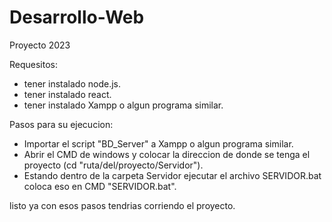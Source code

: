 # Desarrollo-Web
Proyecto 2023

Requesitos:
* tener instalado node.js.
* tener instalado react.
* tener instalado Xampp o algun programa similar.

Pasos para su ejecucion:

* Importar el script "BD_Server" a Xampp o algun programa similar.
* Abrir el CMD de windows y colocar la direccion de donde se tenga el proyecto (cd "ruta/del/proyecto/Servidor").
* Estando dentro de la carpeta Servidor ejecutar el archivo SERVIDOR.bat coloca eso en CMD "SERVIDOR.bat".

listo ya con esos pasos tendrias corriendo el proyecto.
